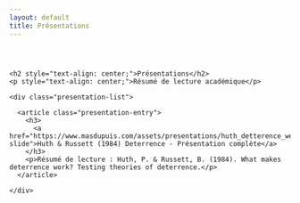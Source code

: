 ```yaml
---
layout: default
title: Présentations
---
```


<div class="page-content">

  <!-- Conteneur pour centrer le contenu avec une largeur maximale -->
  <div style="max-width: 700px; margin: 0 auto; padding: 2em 0;">

    <h2 style="text-align: center;">Présentations</h2>
    <p style="text-align: center;">Résumé de lecture académique</p>
    
    <div class="presentation-list">

      <article class="presentation-entry">
        <h3>
          <a href="https://www.masdupuis.com/assets/presentations/huth_detterence_web.html#/title-slide">Huth & Russett (1984) Deterrence - Présentation complète</a>
        </h3>
        <p>Résumé de lecture : Huth, P. & Russett, B. (1984). What makes deterrence work? Testing theories of deterrence.</p>
      </article>

    </div>
  </div>
</div>
